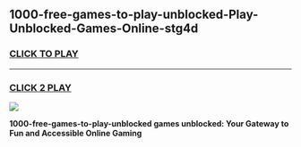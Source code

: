
## 1000-free-games-to-play-unblocked-Play-Unblocked-Games-Online-stg4d
<h3>
<a href="https://premium76.site?title=1000-free-games-to-play-unblocked&ref=25A">CLICK TO PLAY</a></h3>
<hr>

<h3>
<a href="https://premium76.site?title=1000-free-games-to-play-unblocked&ref=25A">CLICK 2 PLAY</a>
  
</h3>

<a href="https://premium76.site?title=1000-free-games-to-play-unblocked&ref=25A"><img src="https://clearcache.store/games.png"></a>


**1000-free-games-to-play-unblocked games unblocked: Your Gateway to Fun and Accessible Online Gaming**
